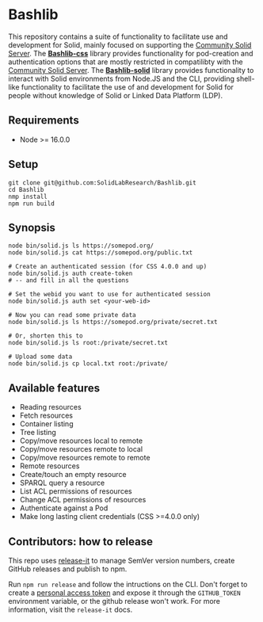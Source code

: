 # Bashlib
This repository contains a suite of functionality to facilitate use and development for Solid, mainly focused on supporting the [Community Solid Server](https://github.com/CommunitySolidServer/CommunitySolidServer).
The **[Bashlib-css](/bashlib/css)** library provides functionality for pod-creation and authentication options that are mostly restricted in compatilibty with the [Community Solid Server](https://github.com/CommunitySolidServer/CommunitySolidServer).
The **[Bashlib-solid](/bashlib/solid)** library provides functionality to interact with Solid environments from Node.JS and the CLI, providing shell-like functionality to facilitate the use of and development for Solid for people without knowledge of Solid or Linked Data Platform (LDP).

## Requirements

- Node >= 16.0.0

## Setup

``` 
git clone git@github.com:SolidLabResearch/Bashlib.git
cd Bashlib
nmp install 
npm run build
```

## Synopsis

```
node bin/solid.js ls https://somepod.org/
node bin/solid.js cat https://somepod.org/public.txt

# Create an authenticated session (for CSS 4.0.0 and up)
node bin/solid.js auth create-token
# -- and fill in all the questions

# Set the webid you want to use for authenticated session
node bin/solid.js auth set <your-web-id>

# Now you can read some private data
node bin/solid.js ls https://somepod.org/private/secret.txt

# Or, shorten this to 
node bin/solid.js ls root:/private/secret.txt

# Upload some data
node bin/solid.js cp local.txt root:/private/
```

## Available features

- Reading resources
- Fetch resources 
- Container listing
- Tree listing
- Copy/move resources local to remote
- Copy/move resources remote to local
- Copy/move resources remote to remote
- Remote resources
- Create/touch an empty resource 
- SPARQL query a resource
- List ACL permissions of resources
- Change ACL permissions of resources
- Authenticate against a Pod
- Make long lasting client credentials (CSS >=4.0.0 only)

## Contributors: how to release

This repo uses [release-it](https://www.npmjs.com/package/release-it) to manage SemVer version numbers, create GitHub releases and publish to npm.

Run `npm run release` and follow the intructions on the CLI. Don't forget to create a [personal access token](https://github.com/settings/tokens) and expose it through the `GITHUB_TOKEN` environment variable, or the github release won't work. For more information, visit the `release-it` docs.
